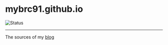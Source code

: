 # mybrc91.github.io
![Status](https://travis-ci.org/Mybrc91/mybrc91.github.io.svg?branch=dev)

***
The sources of my [blog](mybrc91.github.io)
